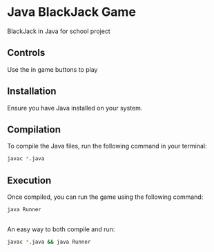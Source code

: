 # Java BlackJack Game

BlackJack in Java for school project

## Controls

Use the in game buttons to play

## Installation

Ensure you have Java installed on your system.

## Compilation

To compile the Java files, run the following command in your terminal:

```bash
javac *.java
```

## Execution

Once compiled, you can run the game using the following command:

```bash
java Runner
```

##

An easy way to both compile and run:

```bash
javac *.java && java Runner
```

